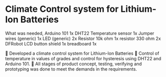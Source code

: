 # Climate Control system for Lithium-Ion Batteries

What was needed, 
Arduino 101 1x
DHT22 Temperature sensor  1x
Jumper wires (generic) 1x
LED (generic) 2x
Resistor 10k ohm 1x
resistor 330 ohm 2x
DFRobot LCD button shield 1x
breadboard 1x

	Developed a climate control system for Lithium-Ion Batteries
	Control of temperature in values of grades and control for hysteresis using DHT22 and Arduino 101.
	All stages of product concept, testing, verifying and prototyping was done to meet the demands in the requirements.
